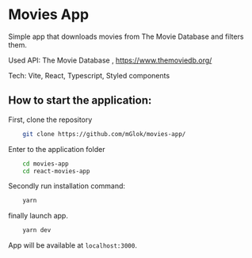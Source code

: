 # Movies App
Simple app that downloads movies from The Movie Database and filters them.

Used API: The Movie Database , https://www.themoviedb.org/

Tech: Vite, React, Typescript, Styled components
## How to start the application:
First, clone the repository
```sh
    git clone https://github.com/mGlok/movies-app/
```
Enter to the application folder
```sh
    cd movies-app
    cd react-movies-app
```
Secondly run installation command:
```sh
    yarn
```
finally launch app.
```sh
    yarn dev
```
App will be available at `localhost:3000`.
